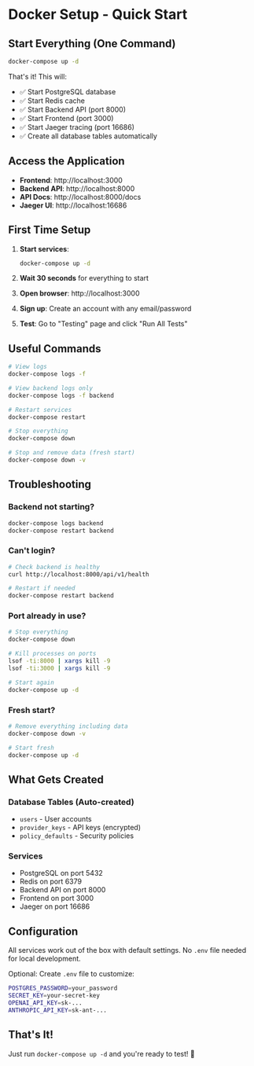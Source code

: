 # Docker Setup - Quick Start

## Start Everything (One Command)

```bash
docker-compose up -d
```

That's it! This will:
- ✅ Start PostgreSQL database
- ✅ Start Redis cache
- ✅ Start Backend API (port 8000)
- ✅ Start Frontend (port 3000)
- ✅ Start Jaeger tracing (port 16686)
- ✅ Create all database tables automatically

## Access the Application

- **Frontend**: http://localhost:3000
- **Backend API**: http://localhost:8000
- **API Docs**: http://localhost:8000/docs
- **Jaeger UI**: http://localhost:16686

## First Time Setup

1. **Start services**:
   ```bash
   docker-compose up -d
   ```

2. **Wait 30 seconds** for everything to start

3. **Open browser**: http://localhost:3000

4. **Sign up**: Create an account with any email/password

5. **Test**: Go to "Testing" page and click "Run All Tests"

## Useful Commands

```bash
# View logs
docker-compose logs -f

# View backend logs only
docker-compose logs -f backend

# Restart services
docker-compose restart

# Stop everything
docker-compose down

# Stop and remove data (fresh start)
docker-compose down -v
```

## Troubleshooting

### Backend not starting?
```bash
docker-compose logs backend
docker-compose restart backend
```

### Can't login?
```bash
# Check backend is healthy
curl http://localhost:8000/api/v1/health

# Restart if needed
docker-compose restart backend
```

### Port already in use?
```bash
# Stop everything
docker-compose down

# Kill processes on ports
lsof -ti:8000 | xargs kill -9
lsof -ti:3000 | xargs kill -9

# Start again
docker-compose up -d
```

### Fresh start?
```bash
# Remove everything including data
docker-compose down -v

# Start fresh
docker-compose up -d
```

## What Gets Created

### Database Tables (Auto-created)
- `users` - User accounts
- `provider_keys` - API keys (encrypted)
- `policy_defaults` - Security policies

### Services
- PostgreSQL on port 5432
- Redis on port 6379
- Backend API on port 8000
- Frontend on port 3000
- Jaeger on port 16686

## Configuration

All services work out of the box with default settings. No `.env` file needed for local development.

Optional: Create `.env` file to customize:
```bash
POSTGRES_PASSWORD=your_password
SECRET_KEY=your-secret-key
OPENAI_API_KEY=sk-...
ANTHROPIC_API_KEY=sk-ant-...
```

## That's It!

Just run `docker-compose up -d` and you're ready to test! 🚀
